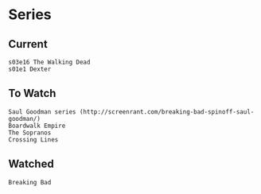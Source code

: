 Series
======

## Current

    s03e16 The Walking Dead
    s01e1 Dexter

## To Watch

    Saul Goodman series (http://screenrant.com/breaking-bad-spinoff-saul-goodman/)
    Boardwalk Empire
    The Sopranos
    Crossing Lines

## Watched

    Breaking Bad

